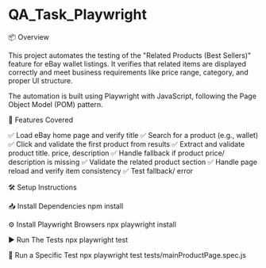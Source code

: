 # QA_Task_Playwright

📦 Overview

This project automates the testing of the "Related Products (Best Sellers)" feature for eBay wallet listings. It verifies that related items are displayed correctly and meet business requirements like price range, category, and proper UI structure.

The automation is built using Playwright with JavaScript, following the Page Object Model (POM) pattern.

📌 Features Covered

✅ Load eBay home page and verify title
✅ Search for a product (e.g., wallet)
✅ Click and validate the first product from results
✅ Extract and validate product title. price, description
✅ Handle fallback if product price/ description is missing
✅ Validate the related product section 
✅ Handle page reload and verify item consistency
✅ Test fallback/ error 

🛠️ Setup Instructions

📥 Install Dependencies
npm install

⚙️ Install Playwright Browsers
npx playwright install

▶️ Run The Tests
npx playwright test

🧪 Run a Specific Test
npx playwright test tests/mainProductPage.spec.js

